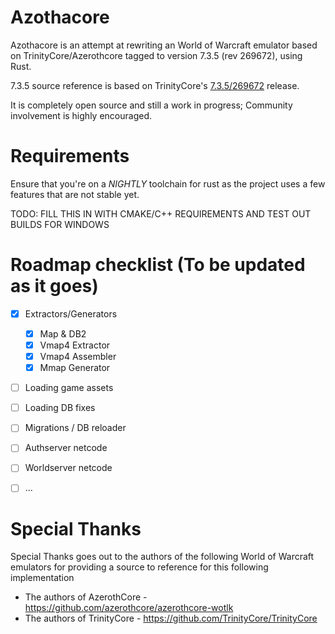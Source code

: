 # Azothacore

Azothacore is an attempt at rewriting an World of Warcraft emulator based on TrinityCore/Azerothcore
tagged to version 7.3.5 (rev 269672), using Rust.

7.3.5 source reference is based on TrinityCore's [7.3.5/269672](https://github.com/TrinityCore/TrinityCore/tree/7.3.5/26972) release.

It is completely open source and still a work in progress; Community involvement is highly encouraged.

# Requirements

Ensure that you're on a *NIGHTLY* toolchain for rust as the project uses a few features that are not
stable yet.

TODO: FILL THIS IN WITH CMAKE/C++ REQUIREMENTS AND TEST OUT BUILDS FOR WINDOWS

# Roadmap checklist (To be updated as it goes)
- [x] Extractors/Generators
    - [x] Map & DB2
    - [x] Vmap4 Extractor
    - [x] Vmap4 Assembler
    - [x] Mmap Generator
- [ ] Loading game assets
- [ ] Loading DB fixes
- [ ] Migrations / DB reloader
- [ ] Authserver netcode
- [ ] Worldserver netcode
- [ ] ...


# Special Thanks
Special Thanks goes out to the authors of the following World of Warcraft emulators for providing a source to
reference for this following implementation
- The authors of AzerothCore - https://github.com/azerothcore/azerothcore-wotlk
- The authors of TrinityCore - https://github.com/TrinityCore/TrinityCore